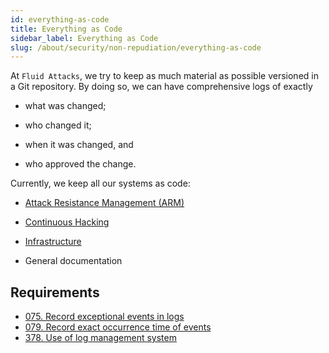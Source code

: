 ```yaml
---
id: everything-as-code
title: Everything as Code
sidebar_label: Everything as Code
slug: /about/security/non-repudiation/everything-as-code
---
```


At `Fluid Attacks`,
we try to keep as much material as possible
versioned in a Git repository.
By doing so,
we can have comprehensive logs of exactly

- what was changed;

- who changed it;

- when it was changed, and

- who approved the change.

Currently,
we keep all our systems as code:

- [Attack Resistance Management (ARM)](https://gitlab.com/fluidattacks/universe/-/commits/trunk)

- [Continuous Hacking](https://fluidattacks.com/services/continuous-hacking/)

- [Infrastructure](https://docs.fluidattacks.com/about/security/integrity/developing-integrity#infrastructure-as-code-iac)

- General documentation

## Requirements

- [075. Record exceptional events in logs](/criteria/requirements/075)
- [079. Record exact occurrence time of events](/criteria/requirements/079)
- [378. Use of log management system](/criteria/requirements/378)
